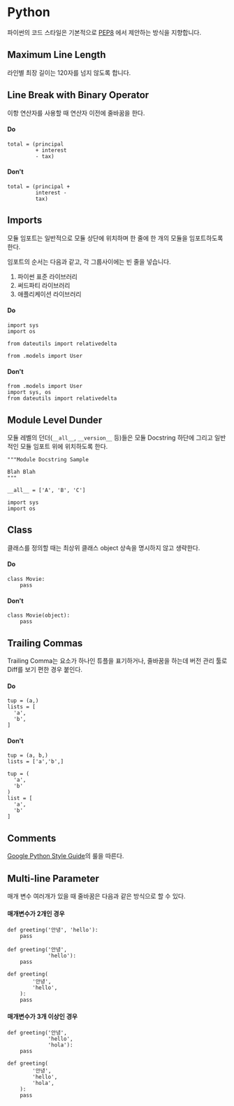 Python
====

파이썬의 코드 스타일은 기본적으로 [PEP8](https://www.python.org/dev/peps/pep-0008/) 에서 제안하는 방식을 지향합니다.

## Maximum Line Length
라인별 최장 길이는 120자를 넘지 않도록 합니다.

## Line Break with Binary Operator
이항 연산자를 사용할 때 연산자 이전에 줄바꿈을 한다.

#### Do
```
total = (principal
         + interest
         - tax)
```

#### Don't
```
total = (principal +
         interest -
         tax)
```

## Imports
모듈 임포트는 일반적으로 모듈 상단에 위치하며 한 줄에 한 개의 모듈을 임포트하도록 한다.

임포트의 순서는 다음과 같고, 각 그룹사이에는 빈 줄을 넣습니다.
1. 파이썬 표준 라이브러리
2. 써드파티 라이브러리
3. 애플리케이션 라이브러리

#### Do
```
import sys
import os

from dateutils import relativedelta

from .models import User
```

#### Don't
```
from .models import User
import sys, os
from dateutils import relativedelta
```

## Module Level Dunder
모듈 레벨의 던더(`__all__`, `__version__` 등)들은 모듈 Docstring 하단에 그리고 일반적인 모듈 임포트 위에 위치하도록 한다.

```
"""Module Docstring Sample

Blah Blah
"""

__all__ = ['A', 'B', 'C']

import sys
import os
```

## Class
클래스를 정의할 때는 최상위 클래스 object 상속을 명시하지 않고 생략한다.

#### Do
```
class Movie:
    pass
```

#### Don't
```
class Movie(object):
    pass
```


## Trailing Commas
Trailing Comma는 요소가 하나인 튜플을 표기하거나, 줄바꿈을 하는데 버전 관리 툴로 Diff를 보기 편한 경우 붙인다.

#### Do
```
tup = (a,)
lists = [
  'a',
  'b',
]
```

#### Don't
```
tup = (a, b,)
lists = ['a','b',]

tup = (
  'a',
  'b'
)
list = [
  'a',
  'b'
]
```

## Comments
[Google Python Style Guide](http://google.github.io/styleguide/pyguide.html#38-comments-and-docstrings)의 룰을 따른다.

## Multi-line Parameter
매개 변수 여러개가 있을 때 줄바꿈은 다음과 같은 방식으로 할 수 있다.

#### 매개변수가 2개인 경우
```
def greeting('안녕', 'hello'):
    pass

def greeting('안녕',
             'hello'):
    pass

def greeting(
        '안녕',
        'hello',
    ):
    pass
```  

#### 매개변수가 3개 이상인 경우
```
def greeting('안녕',
             'hello',
             'hola'):
    pass

def greeting(
        '안녕',
        'hello',
        'hola',
    ):
    pass
```

